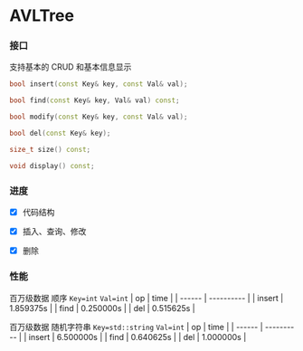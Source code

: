 # AVLTree



### 接口

支持基本的 CRUD 和基本信息显示

```c++
bool insert(const Key& key, const Val& val);

bool find(const Key& key, Val& val) const;

bool modify(const Key& key, const Val& val);

bool del(const Key& key);

size_t size() const;

void display() const;
```



### 进度

- [x] 代码结构
- [x] 插入、查询、修改
- [x] 删除



### 性能

百万级数据 顺序  `Key=int`  `Val=int`
| op     | time       |
| ------ | ---------- |
| insert | 1.859375s  |
| find   | 0.250000s |
| del    | 0.515625s |

百万级数据 随机字符串 `Key=std::string`  `Val=int`
| op     | time       |
| ------ | ---------- |
| insert | 6.500000s  |
| find   | 0.640625s |
| del    | 1.000000s |